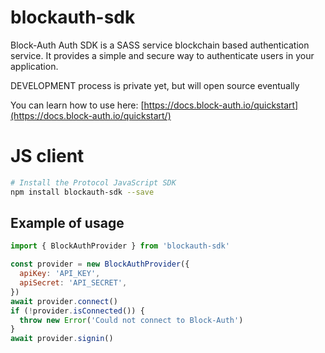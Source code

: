 # blockauth-sdk
Block-Auth Auth SDK is a SASS service blockchain based authentication service. It provides a simple and secure way to authenticate users in your application.

DEVELOPMENT process is private yet, but will open source eventually

You can learn how to use here: [https://docs.block-auth.io/quickstart](https://docs.block-auth.io/quickstart/)


# JS client

```bash
# Install the Protocol JavaScript SDK
npm install blockauth-sdk --save
```

## Example of usage

```js
import { BlockAuthProvider } from 'blockauth-sdk'

const provider = new BlockAuthProvider({
  apiKey: 'API_KEY',
  apiSecret: 'API_SECRET',
})
await provider.connect()
if (!provider.isConnected()) {
  throw new Error('Could not connect to Block-Auth')
}
await provider.signin()
```
